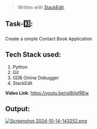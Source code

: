 ﻿


> Written with [StackEdit](https://stackedit.io/).

## **Task-3️⃣:**

Create a simple Contact Book Application

## Tech Stack used:
1. Python
2. Git
3. GDB Online Debugger
4. StackEdit

**Video Link**: https://youtu.be/ojI8iIpfREw

## Output:

[![Screenshot-2024-10-14-143252.png](https://i.postimg.cc/rsDx0JPb/Screenshot-2024-10-14-143252.png)](https://postimg.cc/1VZfbpPc)
